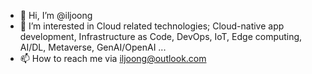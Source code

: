 - 👋 Hi, I’m @iljoong
- 👀 I’m interested in Cloud related technologies; Cloud-native app development, Infrastructure as Code, DevOps, IoT, Edge computing, AI/DL, Metaverse, GenAI/OpenAI ...
- 📫 How to reach me via iljoong@outlook.com

<!---
iljoong/iljoong is a ✨ special ✨ repository because its `README.md` (this file) appears on your GitHub profile.
You can click the Preview link to take a look at your changes.
--->
